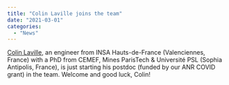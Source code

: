 ```yaml
---
title: "Colin Laville joins the team"
date: "2021-03-01"
categories: 
  - "News"
---
```


[Colin Laville](https://m3disim.saclay.inria.fr/people/colin-laville), an engineer from INSA Hauts-de-France (Valenciennes, France) with a PhD from CEMEF, Mines ParisTech & Université PSL (Sophia Antipolis, France), is just starting his postdoc (funded by our ANR COVID grant) in the team.
Welcome and good luck, Colin!
